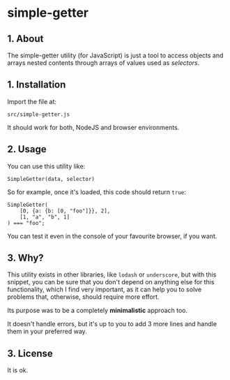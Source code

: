 # simple-getter

## 1. About

The simple-getter utility (for JavaScript) is just a tool to access objects and arrays nested contents through arrays of values used as *selectors*.

## 1. Installation

Import the file at:

    src/simple-getter.js

It should work for both, NodeJS and browser environments.

## 2. Usage

You can use this utility like: 

    SimpleGetter(data, selector)

So for example, once it's loaded, this code should return ```true```:

    SimpleGetter(
        [0, {a: {b: [0, "foo"]}}, 2],
        [1, "a", "b", 1]
    ) === "foo";

You can test it even in the console of your favourite browser, if you want.


## 3. Why?

This utility exists in other libraries, like ```lodash``` or ```underscore```, but with this snippet, you can be sure that you don't depend on anything else for this functionality, which I find very important, as it can help you to solve problems that, otherwise, should require more effort.

Its purpose was to be a completely **minimalistic** approach too. 

It doesn't handle errors, but it's up to you to add 3 more lines and handle them in your preferred way.


## 3. License

It is ok.